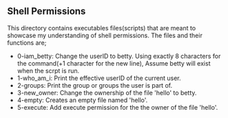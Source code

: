 ## Shell Permissions
This directory contains executables files(scripts) that are meant to showcase my understanding of shell permissions. The files and their functions  are;
- 0-iam_betty: Change the userID to betty. Using exactly 8 characters for the command(+1 character for the new line), Assume betty will exist when the scrpt is run.
- 1-who_am_i: Print the effective userID of the current user.
- 2-groups: Print the group or groups the user is part of.
- 3-new_owner: Change the ownership of the file 'hello' to betty.
- 4-empty: Creates an empty file named 'hello'.
- 5-execute: Add execute permission for the the owner of the file 'hello'.